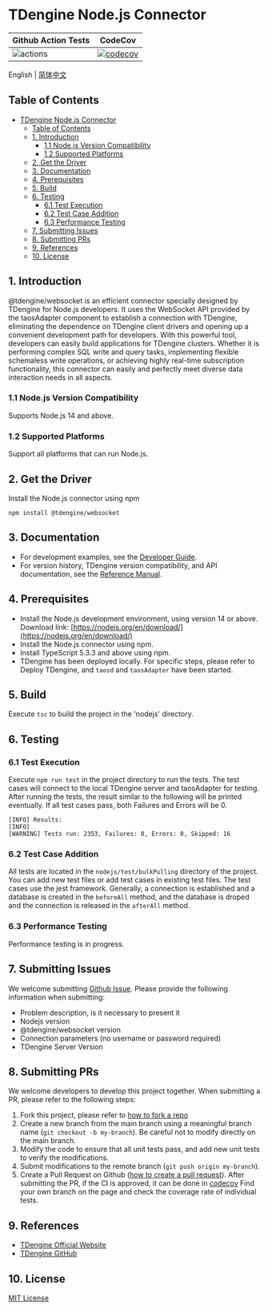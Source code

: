 # TDengine Node.js Connector

| Github Action Tests                                                                  | CodeCov                                                                                                                           |
|--------------------------------------------------------------------------------------|-----------------------------------------------------------------------------------------------------------------------------------|
| ![actions](https://github.com/taosdata/taos-connector-node/actions/workflows/push.yaml/badge.svg) | [![codecov](https://codecov.io/gh/taosdata/taos-connector-node/graph/badge.svg?token=5379a80b-063f-48c2-ab56-09564e7ca777)](https://codecov.io/gh/taosdata/taos-connector-node) |

English | [简体中文](README-CN.md)

## Table of Contents

- [TDengine Node.js Connector](#tdengine-nodejs-connector)
  - [Table of Contents](#table-of-contents)
  - [1. Introduction](#1-introduction)
    - [1.1 Node.js Version Compatibility](#11-nodejs-version-compatibility)
    - [1.2 Supported Platforms](#12-supported-platforms)
  - [2. Get the Driver](#2-get-the-driver)
  - [3. Documentation](#3-documentation)
  - [4. Prerequisites](#4-prerequisites)
  - [5. Build](#5-build)
  - [6. Testing](#6-testing)
    - [6.1 Test Execution](#61-test-execution)
    - [6.2 Test Case Addition](#62-test-case-addition)
    - [6.3 Performance Testing](#63-performance-testing)
  - [7. Submitting Issues](#7-submitting-issues)
  - [8. Submitting PRs](#8-submitting-prs)
  - [9. References](#9-references)
  - [10. License](#10-license)

## 1. Introduction

@tdengine/websocket is an efficient connector specially designed by TDengine for Node.js developers. It uses the WebSocket API provided by the taosAdapter component to establish a connection with TDengine, eliminating the dependence on TDengine client drivers and opening up a convenient development path for developers. With this powerful tool, developers can easily build applications for TDengine clusters. Whether it is performing complex SQL write and query tasks, implementing flexible schemaless write operations, or achieving highly real-time subscription functionality, this connector can easily and perfectly meet diverse data interaction needs in all aspects.

### 1.1 Node.js Version Compatibility

Supports Node.js 14 and above.

### 1.2 Supported Platforms

Support all platforms that can run Node.js.

## 2. Get the Driver

Install the Node.js connector using npm

```shell
npm install @tdengine/websocket
```

## 3. Documentation

- For development examples, see the [Developer Guide](https://docs.tdengine.com/developer-guide/).
- For version history, TDengine version compatibility, and API documentation, see
  the [Reference Manual](https://docs.tdengine.com/tdengine-reference/client-libraries/node/).

## 4. Prerequisites

- Install the Node.js development environment, using version 14 or above. Download link: [https://nodejs.org/en/download/](https://nodejs.org/en/download/)
- Install the Node.js connector using npm.
- Install TypeScript 5.3.3 and above using npm.
- TDengine has been deployed locally. For specific steps, please refer to Deploy TDengine, and `taosd` and `taosAdapter` have been started.

## 5. Build

Execute `tsc` to build the project in the 'nodejs' directory.

## 6. Testing

### 6.1 Test Execution

Execute `npm run test` in the project directory to run the tests. The test cases will connect to the local TDengine server and taosAdapter for testing.
After running the tests, the result similar to the following will be printed eventually. If all test cases pass, both Failures and Errors will be 0.

```text
[INFO] Results:
[INFO] 
[WARNING] Tests run: 2353, Failures: 0, Errors: 0, Skipped: 16
```

### 6.2 Test Case Addition

All tests are located in the `nodejs/test/bulkPulling` directory of the project. You can add new test files or add test cases in existing test files.
The test cases use the jest framework. Generally, a connection is established and a database is created in the `beforeAll` method, and the database is droped and the connection is released in the `afterAll` method.

### 6.3 Performance Testing

Performance testing is in progress.

## 7. Submitting Issues

We welcome submitting [Github Issue](https://github.com/taosdata/taos-connector-node/issues/new?template=Blank+issue). Please provide the following information when submitting:

- Problem description, is it necessary to present it
- Nodejs version
- @tdengine/websocket version
- Connection parameters (no username or password required)
- TDengine Server Version

## 8. Submitting PRs

We welcome developers to develop this project together. When submitting a PR, please refer to the following steps:

1. Fork this project, please refer to [how to fork a repo](https://docs.github.com/en/get-started/quickstart/fork-a-repo)
2. Create a new branch from the main branch using a meaningful branch name (`git checkout -b my-branch`). Be careful not to modify directly on the main branch.
3. Modify the code to ensure that all unit tests pass, and add new unit tests to verify the modifications.
4. Submit modifications to the remote branch (`git push origin my-branch`).
5. Create a Pull Request on Github ([how to create a pull request](https://docs.github.com/en/pull-requests/collaborating-with-pull-requests/proposing-changes-to-your-work-with-pull-requests/creating-a-pull-request)).
After submitting the PR, if the CI is approved, it can be done in [codecov](https://app.codecov.io/gh/taosdata/taos-connector-node/) Find your own branch on the page and check the coverage rate of individual tests.

## 9. References

- [TDengine Official Website](https://tdengine.com/)
- [TDengine GitHub](https://github.com/taosdata/TDengine)

## 10. License

[MIT License](./LICENSE)
